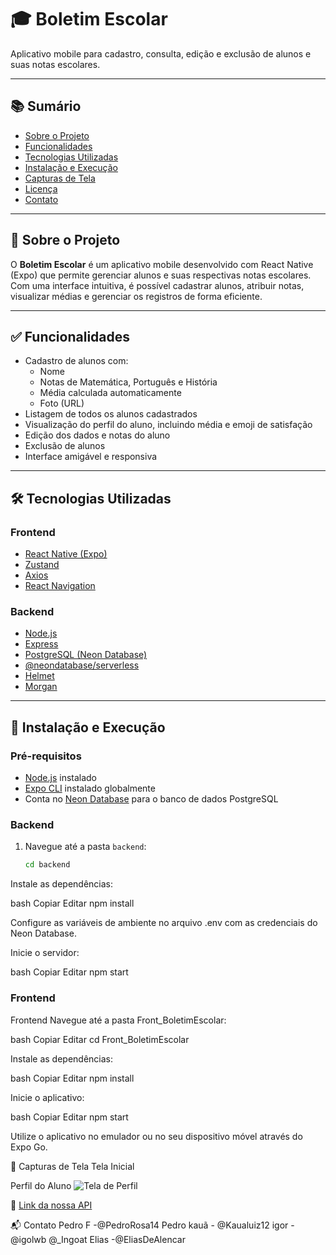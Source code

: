 # 🎓 Boletim Escolar

Aplicativo mobile para cadastro, consulta, edição e exclusão de alunos e suas notas escolares.

---

## 📚 Sumário

- [Sobre o Projeto](#sobre-o-projeto)
- [Funcionalidades](#funcionalidades)
- [Tecnologias Utilizadas](#tecnologias-utilizadas)
- [Instalação e Execução](#instalação-e-execução)
- [Capturas de Tela](#capturas-de-tela)
- [Licença](#licença)
- [Contato](#contato)

---

## 📘 Sobre o Projeto

O **Boletim Escolar** é um aplicativo mobile desenvolvido com React Native (Expo) que permite gerenciar alunos e suas respectivas notas escolares. Com uma interface intuitiva, é possível cadastrar alunos, atribuir notas, visualizar médias e gerenciar os registros de forma eficiente.

---

## ✅ Funcionalidades

- Cadastro de alunos com:
  - Nome
  - Notas de Matemática, Português e História
  - Média calculada automaticamente
  - Foto (URL)
- Listagem de todos os alunos cadastrados
- Visualização do perfil do aluno, incluindo média e emoji de satisfação
- Edição dos dados e notas do aluno
- Exclusão de alunos
- Interface amigável e responsiva

---

## 🛠 Tecnologias Utilizadas

### Frontend

- [React Native (Expo)](https://expo.dev/)
- [Zustand](https://github.com/pmndrs/zustand)
- [Axios](https://axios-http.com/)
- [React Navigation](https://reactnavigation.org/)

### Backend

- [Node.js](https://nodejs.org/)
- [Express](https://expressjs.com/)
- [PostgreSQL (Neon Database)](https://neon.tech/)
- [@neondatabase/serverless](https://www.npmjs.com/package/@neondatabase/serverless)
- [Helmet](https://helmetjs.github.io/)
- [Morgan](https://www.npmjs.com/package/morgan)

---

## 🚀 Instalação e Execução

### Pré-requisitos

- [Node.js](https://nodejs.org/) instalado
- [Expo CLI](https://docs.expo.dev/get-started/installation/) instalado globalmente
- Conta no [Neon Database](https://neon.tech/) para o banco de dados PostgreSQL

### Backend

1. Navegue até a pasta `backend`:
   ```bash
   cd backend
   
Instale as dependências:

bash
Copiar
Editar
npm install

Configure as variáveis de ambiente no arquivo .env com as credenciais do Neon Database.

Inicie o servidor:

bash
Copiar
Editar
npm start

### Frontend

Frontend
Navegue até a pasta Front_BoletimEscolar:

bash
Copiar
Editar
cd Front_BoletimEscolar

Instale as dependências:

bash
Copiar
Editar
npm install

Inicie o aplicativo:

bash
Copiar
Editar
npm start

Utilize o aplicativo no emulador ou no seu dispositivo móvel através do Expo Go.

📸 Capturas de Tela
Tela Inicial

Perfil do Aluno
![Tela de Perfil](https://github.com/user-attachments/assets/b495ec87-7dcd-4a97-8207-64f0339ea2b4)


🔗 [Link da nossa API](https://boletim-escolar-api.onrender.com/)

📬 Contato
Pedro F -@PedroRosa14 Pedro
kauã - @Kaualuiz12
igor - @igolwb @_Ingoat
Elias -@EliasDeAlencar
